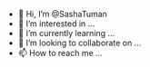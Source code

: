 - 👋 Hi, I’m @SashaTuman
- 👀 I’m interested in ...
- 🌱 I’m currently learning ...
- 💞️ I’m looking to collaborate on ...
- 📫 How to reach me ...

<!---
SashaTuman/SashaTuman is a ✨ special ✨ repository because its `README.md` (this file) appears on your GitHub profile.
You can click the Preview link to take a look at your changes.
--->
